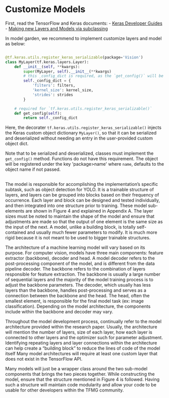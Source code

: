 # Customize Models

First, read the TensorFlow and Keras documents:
    - [Keras Developer Guides](https://keras.io/guides/)
    - [Making new Layers and Models via subclassing](https://www.tensorflow.org/guide/keras/custom_layers_and_models)

In model garden, we recommend to implement customize layers and model as below:

```python

@tf.keras.utils.register_keras_serializable(package='Vision')
class MyLayer(tf.keras.layers.Layer):
    def __init__(self, **kwargs):
        super(MyLayer, self).__init__(**kwargs)
        # this _config_dict is required, as the `get_config()` will be used in `tf.keras.utils.register_keras_serializable()`
        self._config_dict = {
            'filters': filters,
            'kernel_size': kernel_size,
            'strides': strides
        }

    # required for `tf.keras.utils.register_keras_serializable()`
    def get_config(self):
        return self._config_dict
```

Here, the decorater `tf.keras.utils.register_keras_serializable()` injects the Keras custom object dictionary `MyLayer()`, so that it can be serialized and deserialized without needing an entry in the user-provided custom object dict. 

Note that to be serialized and deserialized, classes must implement the `get_config()` method. Functions do not have this requirement.
The object will be registered under the key 'package>name' where `name`, defaults to the object name if not passed.
##


The model is responsible for accomplishing the implementation’s specific subtask, such as object detection for YOLO. It is a trainable structure of layers, and layers can be grouped into blocks based on their frequency of occurrence. Each layer and block can be designed and tested individually, and then integrated into one structure prior to training. These model sub-elements are shown in Figure 4 and explained in Appendix A. The layer sizes must be noted to maintain the shape of the model and ensure that adjustments are made so that the output of one element is the same size as the input of the next. A model, unlike a building block, is totally self-contained and usually much fewer parameters to modify. It is much more rigid because it is not meant to be used to bigger trainable structures. 

The architecture of a machine learning model will vary based on its purpose. For computer vision, models have three main components: feature extractor (backbone), decoder and head. A model decoder refers to the post-processing component of the model, and is different from the data pipeline decoder. The backbone refers to the combination of layers responsible for feature extraction. The backbone is usually a large number of sequential layers and the majority of the model training process is to adjust the backbone parameters. The decoder, which usually has less layers than the backbone, handles post-processing and serves as a connection between the backbone and the head. The head, often the smallest element, is responsible for the final model task (ex: image classification). Depending on the model architecture, the components include within the backbone and decoder may vary. 

Throughout the model development process, continually refer to the model architecture provided within the research paper. Usually, the architecture will mention the number of layers, size of each layer, how each layer is connected to other layers and the optimizer such for parameter adjustment. Identifying repeating layers and layer connections within the architecture can help create a “building block” to reduce the lines of code of the model itself Many model architectures will require at least one custom layer that does not exist in the TensorFlow API. 

Many models will just be a wrapper class around the two sub-model components that brings the two pieces together. While constructing the model, ensure that the structure mentioned in Figure 4 is followed. Having such a structure will maintain code modularity and allow your code to be usable for other developers within the TFMG community. 
